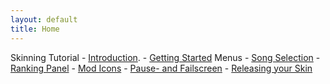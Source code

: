```yaml
---
layout: default
title: Home
---
```

Skinning Tutorial
    - [Introduction](./tutorial/introduction.html).
    - [Getting Started](./tutorial/getting_started.html)
    Menus
        - [Song Selection](./tutorial/song_selection.html)
        - [Ranking Panel](./tutorial/ranking_panel.html)
        - [Mod Icons](./tutorial/mod_icons.html)
        - [Pause- and Failscreen](./tutorial/pause-_and_failscreen.html)
    - [Releasing your Skin](./tutorial/releasing.html)